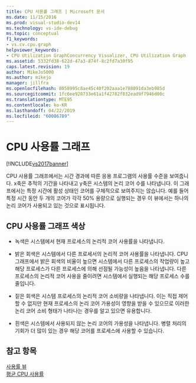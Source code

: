 ```yaml
---
title: CPU 사용률 그래프 | Microsoft 문서
ms.date: 11/15/2016
ms.prod: visual-studio-dev14
ms.technology: vs-ide-debug
ms.topic: conceptual
f1_keywords:
- vs.cv.cpu.graph
helpviewer_keywords:
- CPU Utilization GraphConcurrency Visualizer, CPU Utilization Graph
ms.assetid: 5332fd38-622d-47a3-874f-8c2fd7a30f95
caps.latest.revision: 19
author: MikeJo5000
ms.author: mikejo
manager: jillfra
ms.openlocfilehash: 8058995c8ae45c40f202aaa1e788891da3eb985d
ms.sourcegitcommit: 1fc6ee928733e61a1f42782f832ead9f7946d00c
ms.translationtype: MTE95
ms.contentlocale: ko-KR
ms.lasthandoff: 04/22/2019
ms.locfileid: "60086789"
---
```

# <a name="cpu-utilization-graph"></a>CPU 사용률 그래프
[!INCLUDE[vs2017banner](../includes/vs2017banner.md)]

CPU 사용률 그래프에서는 시간 경과에 따른 응용 프로그램의 사용률 수준을 보여줍니다. x축은 추적의 기간을 나타내고 y축은 시스템의 논리 코어 수를 나타냅니다. 이 그래프에서는 특정 시간에 활성 상태인 코어를 구체적으로 보여주지는 않습니다. 예를 들어 특정 시간 동안 두 개의 코어가 각각 50% 용량으로 실행되는 경우 이 뷰에서는 하나의 논리 코어가 사용되고 있는 것으로 표시됩니다.  
  
## <a name="cpu-utilization-graph-colors"></a>CPU 사용률 그래프 색상  
  
- 녹색은 시스템에서 현재 프로세스의 논리적 코어 사용률을 나타냅니다.  
  
- 밝은 회색은 시스템에서 다른 프로세서의 논리적 코어 사용률을 나타냅니다. CPU 그래프에서 밝은 회색의 비율이 높으면 시스템에서 다른 프로세스의 작업량이 높고 해당 프로세스가 다른 프로세스에 의해 선점될 가능성이 높음을 나타냅니다. 다른 프로세스의 논리적 코어 사용을 줄이려면 시스템에서 실행되는 해당 프로세스 수를 줄입니다.  
  
- 짙은 회색은 시스템 프로세스의 논리적 코어 소비량을 나타냅니다. 이는 직접 제어할 수 없지만 현재 프로세스의 논리 코어 가용성이 영향을 받을 수 있으므로 이러한 논리 코어 소비 형태가 나타나는 경우를 알고 있으면 유용합니다.  
  
- 흰색은 시스템에서 사용되지 않는 논리 코어의 가용성을 나타냅니다. 병렬 처리의 기회가 더 많이 있는 경우 해당 코어를 프로세스에 사용할 수 있습니다.  
  
## <a name="see-also"></a>참고 항목  
 [사용률 뷰](../profiling/utilization-view.md)   
 [평균 CPU 사용률](../profiling/average-cpu-utilization.md)
